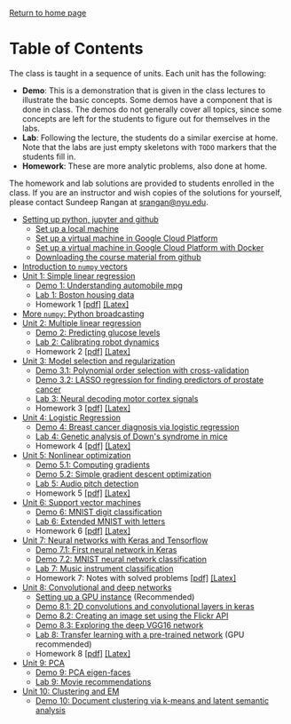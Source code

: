 [Return to home page](./README.md) 

# Table of Contents

The class is taught in a sequence of units. Each unit has the following:
* **Demo**: This is a demonstration that is given in the class lectures to
   illustrate the basic concepts.  Some demos have a component that is
   done in class.  The demos do not generally cover
   all topics, since some concepts are left for the students to figure out 
   for themselves in the labs.
* **Lab**:  Following the lecture, the students do a similar exercise at home.
   Note that the labs are just empty skeletons with `TODO`
   markers that the students fill in.
* **Homework**:  These are more analytic problems, also done at home.

The homework and lab solutions are provided to students enrolled in the class.
If you are an instructor
and wish copies of the solutions for yourself,
please contact Sundeep Rangan at <srangan@nyu.edu>.

* [Setting up python, jupyter and github](./Basics/setup.md)
    * [Set up a local machine](./Basics/setup.md)
    * [Set up a virtual machine in Google Cloud Platform](./GCP/getting_started.md)
    * [Set up a virtual machine in Google Cloud Platform with Docker](./GCP/docker.md)
    * [Downloading the course material from github](./Basics/github.md)
* [Introduction to `numpy` vectors](./Basics/intro_vectors.ipynb)
* [Unit 1:  Simple linear regression](./unit01_simp_lin_reg/readme.md)
    * [Demo 1:  Understanding automobile mpg](./unit01_simp_lin_reg/demo01_auto_mpg.ipynb)
    * [Lab 1: Boston housing data](./unit01_simp_lin_reg/lab01_housing_partial.ipynb) 
    * Homework 1 [[pdf]](./unit01_simp_lin_reg/hw/hw01_simp_lin_reg.pdf)
     [[Latex]](./unit01_simp_lin_reg/hw/hw01_simp_lin_reg.tex)
* [More `numpy`:  Python broadcasting](./Basics/numpy_axes_broadcasting.ipynb)      
* [Unit 2:  Multiple linear regression](./unit02_mult_lin_reg/readme.md)
    * [Demo 2:  Predicting glucose levels](./unit02_mult_lin_reg/demo02_glucose.ipynb)
    * [Lab 2: Calibrating robot dynamics](./unit02_mult_lin_reg/lab02_robot_calib_partial.ipynb)
    * Homework 2 [[pdf]](./unit02_mult_lin_reg/hw/hw02_mult_reg.pdf)
    [[Latex]](./unit02_mult_lin_reg/hw/hw02_mult_reg.tex)
* [Unit 3:  Model selection and regularization](./unit03_model_sel/readme.md)
    * [Demo 3.1:  Polynomial order selection with cross-validation](./unit03_model_sel/demo03_1_polyfit.ipynb)
    * [Demo 3.2:  LASSO regression for finding predictors of prostate cancer](./unit03_model_sel/demo03_1_prostate.ipynb) 
    * [Lab 3: Neural decoding motor cortex signals](./unit03_model_sel/lab03_neural_partial.ipynb) 
    * Homework 3 [[pdf]](./unit03_model_sel/hw/hw03_model_sel.pdf) [[Latex]](./unit03_model_sel/hw/hw03_model_sel.tex)
* [Unit 4:  Logistic Regression](./unit04_logistic/readme.md)
    * [Demo 4:  Breast cancer diagnosis via logistic regression](./unit04_logistic/demo04_breast_cancer.ipynb)
    * [Lab 4: Genetic analysis of Down's syndrome in mice](./unit04_logistic/lab04_gene_partial.ipynb)
    * Homework 4 [[pdf]](./unit04_logistic/hw/hw04_logistic.pdf)
    [[Latex]](./unit04_logistic/hw/hw04_logistic.tex) 
* [Unit 5:  Nonlinear optimization](./unit05_optim/readme.md)
    * [Demo 5.1:  Computing gradients](./unit05_optim/demo05_1_computing_gradients.ipynb)
    * [Demo 5.2:  Simple gradient descent optimization](./unit05_optim/demo05_2_grad_descent.ipynb)    
    * [Lab 5: Audio pitch detection](./unit05_optim/lab05_audio_partial.ipynb)
    * Homework 5 [[pdf]](./unit05_optim/hw/hw05_optim.pdf)
    [[Latex]](./unit05_optim/hw/hw05_optim.tex)
* [Unit 6:  Support vector machines](./unit06_svm/readme.md)
    * [Demo 6:  MNIST digit classification](./unit06_svm/demo06_mnist_svm.ipynb)
    * [Lab 6: Extended MNIST with letters](./unit06_svm/lab06_ext_mnist_partial.ipynb)
    * Homework 6 [[pdf]](./unit06_svm/hw/hw06_svm.pdf) [[Latex]](./unit06_svm/hw/hw06_svm.tex) 
* [Unit 7: Neural networks with Keras and Tensorflow](./unit07_neural/readme.md)
    * [Demo 7.1: First neural network in Keras](./unit07_neural/demo07_1_synthetic.ipynb)
    * [Demo 7.2: MNIST neural network classification](./unit07_neural/demo07_1_mnist_neural.ipynb)
    * [Lab 7:  Music instrument classification](./unit07_neural/lab07_music_partial.ipynb)
    * Homework 7: Notes with solved problems [[pdf]](./unit07_neural/hw/hw07_neural.pdf)
      [[Latex]](./unit07_neural/hw/hw07_neural.tex)
* [Unit 8:  Convolutional and deep networks](./cnn/readme.md)
    * [Setting up a GPU instance](./GCP/gpu_setup.md) (Recommended)
    * [Demo 8.1: 2D convolutions and convolutional layers in keras](./cnn/convolutions.ipynb)
    * [Demo 8.2: Creating an image set using the Flickr API](./cnn/flickr_images.ipynb)
    * [Demo 8.3: Exploring the deep VGG16 network](./cnn/vgg16.ipynb)
    * [Lab 8:  Transfer learning with a pre-trained network](./cnn/lab08_fine_tune_partial.ipynb)
    (GPU recommended)
    * Homework 8 [[pdf]](./cnn/hw/HW8_ConvNets.pdf) [[Latex]](./cnn/hw/HW8_ConvNets.tex)
* [Unit 9:  PCA](./pca/readme.md)
    * [Demo 9:  PCA eigen-faces](./pca/eigen_face.ipynb)
    * [Lab 9: Movie recommendations](./pca/lab09_movies_partial.ipynb)    
* [Unit 10:  Clustering and EM](./cluster/readme.md)
    * [Demo 10: Document clustering via k-means and latent semantic analysis](./cluster/demo_doc_cluster.ipynb)
    


